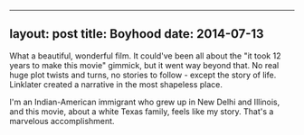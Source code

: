 ------
layout: post
title: Boyhood 
date:  2014-07-13 
-----
 What a beautiful, wonderful film. It could've been all about the "it took 12 years to make this movie" gimmick, but it went way beyond that. No real huge plot twists and turns, no stories to follow - except the story of life. Linklater created a narrative in the most shapeless place. 

I'm an Indian-American immigrant who grew up in New Delhi and Illinois, and this movie, about a white Texas family, feels like my story. That's a marvelous accomplishment.

